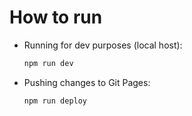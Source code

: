 # How to run
- Running for dev purposes (local host):
    ```bash
    npm run dev
    ```

- Pushing changes to Git Pages:
    ```bash
    npm run deploy
    ```
